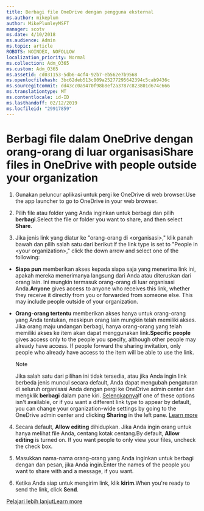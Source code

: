 ```yaml
---
title: Berbagi file OneDrive dengan pengguna eksternal
ms.author: mikeplum
author: MikePlumleyMSFT
manager: scotv
ms.date: 4/10/2018
ms.audience: Admin
ms.topic: article
ROBOTS: NOINDEX, NOFOLLOW
localization_priority: Normal
ms.collection: Adm_O365
ms.custom: Adm_O365
ms.assetid: cd031153-5db6-4cf4-92b7-eb562e7b9568
ms.openlocfilehash: 3bc62deb513c809a25277295642394c5cab9436c
ms.sourcegitcommit: dd43cc0a9470f98b8ef2a3787c823801d674c666
ms.translationtype: MT
ms.contentlocale: id-ID
ms.lasthandoff: 02/12/2019
ms.locfileid: "29917859"
---
```

# <a name="share-files-in-onedrive-with-people-outside-your-organization"></a><span data-ttu-id="3cf7e-102">Berbagi file dalam OneDrive dengan orang-orang di luar organisasi</span><span class="sxs-lookup"><span data-stu-id="3cf7e-102">Share files in OneDrive with people outside your organization</span></span>

1. <span data-ttu-id="3cf7e-103">Gunakan peluncur aplikasi untuk pergi ke OneDrive di web browser.</span><span class="sxs-lookup"><span data-stu-id="3cf7e-103">Use the app launcher to go to OneDrive in your web browser.</span></span> 
    
2. <span data-ttu-id="3cf7e-104">Pilih file atau folder yang Anda inginkan untuk berbagi dan pilih **berbagi**.</span><span class="sxs-lookup"><span data-stu-id="3cf7e-104">Select the file or folder you want to share, and then select **Share**.</span></span> 
    
3. <span data-ttu-id="3cf7e-105">Jika jenis link yang diatur ke "orang-orang di \<organisasi\>," klik panah bawah dan pilih salah satu dari berikut:</span><span class="sxs-lookup"><span data-stu-id="3cf7e-105">If the link type is set to "People in \<your organization\>," click the down arrow and select one of the following:</span></span> 
    
  - <span data-ttu-id="3cf7e-p101">**Siapa pun** memberikan akses kepada siapa saja yang menerima link ini, apakah mereka menerimanya langsung dari Anda atau diteruskan dari orang lain. Ini mungkin termasuk orang-orang di luar organisasi Anda.</span><span class="sxs-lookup"><span data-stu-id="3cf7e-p101">**Anyone** gives access to anyone who receives this link, whether they receive it directly from you or forwarded from someone else. This may include people outside of your organization.</span></span> 
    
  - <span data-ttu-id="3cf7e-p102">**Orang-orang tertentu** memberikan akses hanya untuk orang-orang yang Anda tentukan, meskipun orang lain mungkin telah memiliki akses. Jika orang maju undangan berbagi, hanya orang-orang yang telah memiliki akses ke item akan dapat menggunakan link.</span><span class="sxs-lookup"><span data-stu-id="3cf7e-p102">**Specific people** gives access only to the people you specify, although other people may already have access. If people forward the sharing invitation, only people who already have access to the item will be able to use the link.</span></span> 
    
    > [!NOTE]
    > <span data-ttu-id="3cf7e-p103">Jika salah satu dari pilihan ini tidak tersedia, atau jika Anda ingin link berbeda jenis muncul secara default, Anda dapat mengubah pengaturan di seluruh organisasi Anda dengan pergi ke OneDrive admin center dan mengklik **berbagi** dalam pane kiri. [Selengkapnya](https://go.microsoft.com/fwlink/?linkid=871961)</span><span class="sxs-lookup"><span data-stu-id="3cf7e-p103">If one of these options isn't available, or if you want a different link type to appear by default, you can change your organization-wide settings by going to the OneDrive admin center and clicking **Sharing** in the left pane. [Learn more](https://go.microsoft.com/fwlink/?linkid=871961)</span></span>
  
4. <span data-ttu-id="3cf7e-p104">Secara default, **Allow editing** dihidupkan. Jika Anda ingin orang untuk hanya melihat file Anda, centang kotak centang.</span><span class="sxs-lookup"><span data-stu-id="3cf7e-p104">By default, **Allow editing** is turned on. If you want people to only view your files, uncheck the check box.</span></span> 
    
5. <span data-ttu-id="3cf7e-114">Masukkan nama-nama orang-orang yang Anda inginkan untuk berbagi dengan dan pesan, jika Anda ingin.</span><span class="sxs-lookup"><span data-stu-id="3cf7e-114">Enter the names of the people you want to share with and a message, if you want.</span></span>
    
6. <span data-ttu-id="3cf7e-115">Ketika Anda siap untuk mengirim link, klik **kirim**.</span><span class="sxs-lookup"><span data-stu-id="3cf7e-115">When you're ready to send the link, click **Send**.</span></span> 
    
[<span data-ttu-id="3cf7e-116">Pelajari lebih lanjut</span><span class="sxs-lookup"><span data-stu-id="3cf7e-116">Learn more</span></span>](https://go.microsoft.com/fwlink/?linkid=871861)
  

